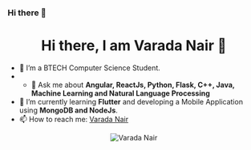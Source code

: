 ### Hi there 👋

<!--
**Varada-CreativeWorld/Varada-CreativeWorld** is a ✨ _special_ ✨ repository because its `README.md` (this file) appears on your GitHub profile.

Here are some ideas to get you started:

- 🔭 I’m currently working on ...
- 🌱 I’m currently learning ...
- 👯 I’m looking to collaborate on ...
- 🤔 I’m looking for help with ...
- 💬 Ask me about ...
- 📫 How to reach me: ...
- 😄 Pronouns: ...
- ⚡ Fun fact: ...
-->

<h1 align="center"> Hi there, I am Varada Nair 👋</h1>

- 🔭 I’m a BTECH Computer Science Student.
- - 💬 Ask me about <strong> Angular, ReactJs, Python, Flask, C++, Java, Machine Learning and Natural Language Processing </strong>
- 🌱 I’m currently learning <strong>Flutter</strong> and developing a Mobile Application using <strong>MongoDB and NodeJs</strong>.
- 📫 How to reach me: <a href="https://www.linkedin.com/in/varada-nair/" target="_blank"> Varada Nair</a>

<p align="center">
  
  <img src="https://github-readme-stats.vercel.app/api?username=Varada-CreativeWorld&show_icons=true" alt="Varada Nair">
  
</p>



